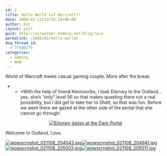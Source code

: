 ```yaml
---
id: 1
title: Hello World (of Warcraft)!
date: 2008-02-11T13:53:18+00:00
author: Kit
layout: post
guid: http://airwalker.homeip.net/blog/?p=1
permalink: /2008/02/hello-world/
dsq_thread_id:
  - 77580179
categories:
  - Gaming
  - WoW
---
```

World of Warcraft meets casual gaming couple. More after the break.

* * *With the help of friend Kevinsorbo, I took Eilonwy to the Outland&#8230; yes, she&#8217;s &#8220;only&#8221; level 56 so that makes questing there not a real possibility, but I did get to take her to Shatt, so that was fun. Before we went there we gazed at the other side of the portal that she cannot go through:</p> 

<a title="Eilonwy gazes at the Dark Portal" rel="attachment wp-att-3" href="http://rivalrockets.com/blog/2008/02/hello-world/eilonwy-gazes-at-the-dark-portal/"></a>

<p style="text-align: center;">
  <a title="Eilonwy gazes at the Dark Portal" rel="attachment wp-att-3" href="http://rivalrockets.com/blog/2008/02/hello-world/eilonwy-gazes-at-the-dark-portal/"><img src="http://airwalker.homeip.net/blog/wp-content/uploads/2008/02/wowscrnshot_021108_204442.thumbnail.jpg" alt="Eilonwy gazes at the Dark Portal" /></a>
</p>

Welcome to Outland, Love.

[![wowscrnshot_021108_204543.jpg](http://airwalker.homeip.net/blog/wp-content/uploads/2008/02/wowscrnshot_021108_204543.thumbnail.jpg)](http://airwalker.homeip.net/blog/wp-content/uploads/2008/02/wowscrnshot_021108_204543.jpg "wowscrnshot_021108_204543.jpg")[![wowscrnshot_021108_204941.jpg](http://airwalker.homeip.net/blog/wp-content/uploads/2008/02/wowscrnshot_021108_204941.thumbnail.jpg)](http://airwalker.homeip.net/blog/wp-content/uploads/2008/02/wowscrnshot_021108_204941.jpg "wowscrnshot_021108_204941.jpg")[![wowscrnshot_021108_205003.jpg](http://airwalker.homeip.net/blog/wp-content/uploads/2008/02/wowscrnshot_021108_205003.thumbnail.jpg)](http://airwalker.homeip.net/blog/wp-content/uploads/2008/02/wowscrnshot_021108_205003.jpg "wowscrnshot_021108_205003.jpg")[![wowscrnshot_021108_205011.jpg](http://airwalker.homeip.net/blog/wp-content/uploads/2008/02/wowscrnshot_021108_205011.thumbnail.jpg)](http://airwalker.homeip.net/blog/wp-content/uploads/2008/02/wowscrnshot_021108_205011.jpg "wowscrnshot_021108_205011.jpg")